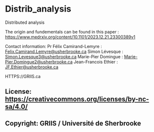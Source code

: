 # Distrib_analysis
Distributed analysis

The origin and fundementals can be found in this paper : https://www.medrxiv.org/content/10.1101/2023.12.21.23300389v1

Contact information:
Pr Félix Camirand-Lemyre : Felix.Camirand.Lemyre@usherbrooke.ca
Simon Lévesque : Simon.Levesque3@usherbrooke.ca
Marie-Pier Domingue : Marie-Pier.Domingue2@usherbrooke.ca
Jean-Francois Ethier : JF.Ethier@usherbrooke.ca

HTTPS://GRIIS.ca


## License: https://creativecommons.org/licenses/by-nc-sa/4.0/
## Copyright: GRIIS / Université de Sherbrooke
